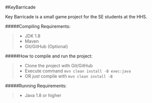 #KeyBarricade

Key Barricade is a small game project for the SE students at the HHS.



#####Compiling Requirements:
>- JDK 1.8
>- Maven
>- Git/GitHub (Optional)

#####How to compile and run the project:
>- Clone the project with Git/GitHub
>- Execute command `mvn clean install -B exec:java`
>- OR _just_ compile with `mvn clean install -B`

#####Running Requirements:
>- Java 1.8 or higher